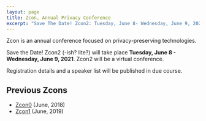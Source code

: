 ```yaml
---
layout: page
title: Zcon, Annual Privacy Conference
excerpt: "Save The Date! Zcon2: Tuesday, June 8- Wednesday, June 9, 2021"
---
```


Zcon is an annual conference focused on privacy-preserving technologies.

Save the Date! Zcon2 (-ish? lite?) will take place **Tuesday, June 8 - Wednesday, June 9, 2021**. Zcon2 will be a virtual conference.

Registration details and a speaker list will be published in due course.
## Previous Zcons

* [Zcon0](https://www.zfnd.org/zcon/0/) (June, 2018)
* [Zcon1](https://www.zfnd.org/zcon/1/) (June, 2019)
